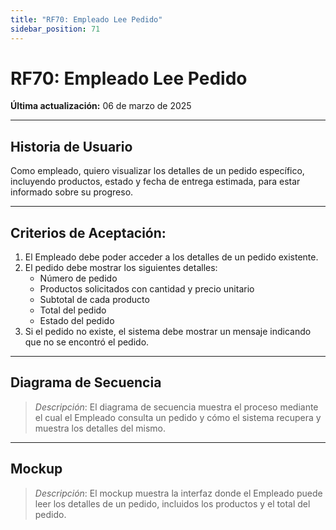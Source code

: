 ```yaml
---
title: "RF70: Empleado Lee Pedido"  
sidebar_position: 71
---
```


# RF70: Empleado Lee Pedido  

**Última actualización:** 06 de marzo de 2025  

---

## Historia de Usuario  

Como empleado, quiero visualizar los detalles de un pedido específico, incluyendo productos, estado y fecha de entrega estimada, para estar informado sobre su progreso.

---

## **Criterios de Aceptación:**  

1. El Empleado debe poder acceder a los detalles de un pedido existente.  
2. El pedido debe mostrar los siguientes detalles:  
   - Número de pedido  
   - Productos solicitados con cantidad y precio unitario  
   - Subtotal de cada producto  
   - Total del pedido  
   - Estado del pedido  
3. Si el pedido no existe, el sistema debe mostrar un mensaje indicando que no se encontró el pedido.  

---

## **Diagrama de Secuencia**  

> *Descripción*: El diagrama de secuencia muestra el proceso mediante el cual el Empleado consulta un pedido y cómo el sistema recupera y muestra los detalles del mismo.  

---

## **Mockup**  

> *Descripción*: El mockup muestra la interfaz donde el Empleado puede leer los detalles de un pedido, incluidos los productos y el total del pedido.  
